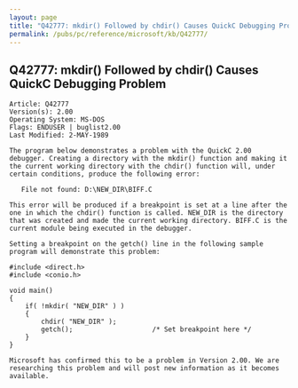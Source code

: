 ```yaml
---
layout: page
title: "Q42777: mkdir() Followed by chdir() Causes QuickC Debugging Problem"
permalink: /pubs/pc/reference/microsoft/kb/Q42777/
---
```


## Q42777: mkdir() Followed by chdir() Causes QuickC Debugging Problem

	Article: Q42777
	Version(s): 2.00
	Operating System: MS-DOS
	Flags: ENDUSER | buglist2.00
	Last Modified: 2-MAY-1989
	
	The program below demonstrates a problem with the QuickC 2.00
	debugger. Creating a directory with the mkdir() function and making it
	the current working directory with the chdir() function will, under
	certain conditions, produce the following error:
	
	   File not found: D:\NEW_DIR\BIFF.C
	
	This error will be produced if a breakpoint is set at a line after the
	one in which the chdir() function is called. NEW_DIR is the directory
	that was created and made the current working directory. BIFF.C is the
	current module being executed in the debugger.
	
	Setting a breakpoint on the getch() line in the following sample
	program will demonstrate this problem:
	
	#include <direct.h>
	#include <conio.h>
	
	void main()
	{
	    if( !mkdir( "NEW_DIR" ) )
	    {
	        chdir( "NEW_DIR" );
	        getch();                    /* Set breakpoint here */
	    }
	}
	
	Microsoft has confirmed this to be a problem in Version 2.00. We are
	researching this problem and will post new information as it becomes
	available.
